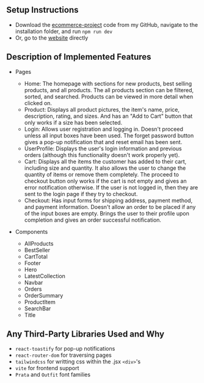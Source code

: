Setup Instructions
--- 
* Download the [ecommerce-project](https://github.com/Jack-Folsom/ecommerce-project) code from my GitHub, navigate to the installation folder, and run `npm run dev`
* Or, go to the [website](https://jack-folsom.github.io/ecommerce-project/#/) directly

Description of Implemented Features
--- 
* Pages

    * Home: The homepage with sections for new products, best selling products, and all products. The all products section can be filtered, sorted, and searched. Products can be viewed in more detail when clicked on.
    * Product: Displays all product pictures, the item's name, price, description, rating, and sizes. And has an "Add to Cart" button that only works if a size has been selected.
    * Login: Allows user registration and logging in. Doesn't proceed unless all input boxes have been used. The forget password button gives a pop-up notification that and reset email has been sent.
    * UserProfile: Displays the user's login information and previous orders (although this functionality doesn't work properly yet).
    * Cart: Displays all the items the customer has added to their cart, including size and quantity. It also allows the user to change the quantity of items or remove them completely. The proceed to checkout button only works if the cart is not empty and gives an error notification otherwise. If the user is not logged in, then they are sent to the login page if they try to checkout.
    * Checkout: Has input forms for shipping address, payment method, and payment information. Doesn't allow an order to be placed if any of the input boxes are empty. Brings the user to their profile upon completion and gives an order successful notification.
* Components

    * AllProducts
    * BestSeller
    * CartTotal
    * Footer
    * Hero
    * LatestCollection
    * Navbar
    * Orders
    * OrderSummary
    * ProductItem
    * SearchBar
    * Title

Any Third-Party Libraries Used and Why
--- 
* `react-toastify` for pop-up notifications
* `react-router-dom` for traversing pages
* `tailwindcss` for writting css within the .jsx `<div>`'s
* `vite` for frontend support
* `Prata` and `Outfit` font families
